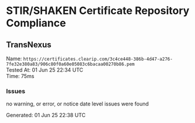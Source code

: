 # STIR/SHAKEN Certificate Repository Compliance

## TransNexus

Name: `https://certificates.clearip.com/3c4ce448-386b-4d47-a276-7fe32e380a83/906c80f0a60e05083c6bacaa00270b86.pem`\
Tested At: 01 Jun 25 22:34 UTC\
Time: 75ms

### Issues

no warning, or error, or notice date level issues were found

Generated: 01 Jun 25 22:38 UTC